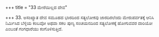 +++
title = "33 ಮೇರೆಯಿಲ್ಲದ ದೇವ"

+++
33. ಅಸಂಖ್ಯಾತ ದೇವ ಸಮೂಹದ ಭಾರದಿಂದ ಸತ್ಯಲೋಕವು ಜಾರದಿರಲೆಂದು ಮೇರುಪರ್ವತಕ್ಕೆ ಆನಿಸಿ ನಿರ್ಮಿಸಿದ ಬೆಳ್ಳಿಯ ಕಂಬವೋ ಅಥವಾ ಸಕಲ ಪುಣ್ಯ ಸಂಚಯನದಿಂದ ಸತ್ಯಲೋಕಕ್ಕೆ ಹೋಗುವವರ ದಾರಿಯೋ ಎಂಬಂತೆ ಗಂಗಧಾರೆಯು  ಕಂಗೊಳಿಸುತ್ತಿದೆ.